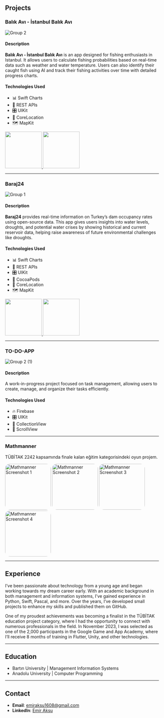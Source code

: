 ## Projects

### Balık Avı - İstanbul Balık Avı

![Group 2](https://github.com/user-attachments/assets/2742b017-bcb2-4643-bce1-b5588d68793e)

#### Description
**Balık Avı - İstanbul Balık Avı** is an app designed for fishing enthusiasts in Istanbul. It allows users to calculate fishing probabilities based on real-time data such as weather and water temperature. Users can also identify their caught fish using AI and track their fishing activities over time with detailed progress charts.

#### Technologies Used
- 📊 Swift Charts
- 🔁 REST APIs
- 🎛️ UIKit
- 📍 CoreLocation
- 🗺️ MapKit

<p float="left">
  <a href="https://apps.apple.com/app/balık-avı-i-stanbul-balık-avı/id6587576233">
    <img src="https://brandslogos.com/wp-content/uploads/images/large/available-on-the-app-store-logo.png" width="120">
  </a>
  <a href="https://github.com/senihergordugumde/FishingIstanbul">
    <img src="https://static1.howtogeekimages.com/wordpress/wp-content/uploads/csit/2020/10/d6528811.png" width="120">
  </a>
</p>

---

### Baraj24
![Group 1](https://github.com/user-attachments/assets/170ca7bb-9a48-4cfb-b8e8-5c41b74cf631)


#### Description
**Baraj24** provides real-time information on Turkey’s dam occupancy rates using open-source data. This app gives users insights into water levels, droughts, and potential water crises by showing historical and current reservoir data, helping raise awareness of future environmental challenges like droughts.

#### Technologies Used
- 📊 Swift Charts
- 🔁 REST APIs
- 🎛️ UIKit
- 🫛 CocoaPods
- 📍 CoreLocation
- 🗺️ MapKit

<p float="left">
  <a href="https://apps.apple.com/gr/app/baraj24/id6466598170">
    <img src="https://brandslogos.com/wp-content/uploads/images/large/available-on-the-app-store-logo.png" width="120">
  </a>
  <a href="https://github.com/senihergordugumde/baraj24-IOS">
    <img src="https://static1.howtogeekimages.com/wordpress/wp-content/uploads/csit/2020/10/d6528811.png" width="120">
  </a>
</p>

---

### TO-DO-APP

![Group 2 (1)](https://github.com/user-attachments/assets/012a1e2e-8313-4518-acec-fab55fb05cd7)


#### Description
A work-in-progress project focused on task management, allowing users to create, manage, and organize their tasks efficiently.

#### Technologies Used
- 🔥 Firebase
- 🎛️ UIKit
- 📖 CollectionView
- 📜 ScrollView

---

### Mathmanner
TÜBİTAK 2242 kapsamında finale kalan eğitim kategorisindeki oyun projem.  
<p float="left">
  <img src="https://user-images.githubusercontent.com/85408428/190603664-37704ec5-1166-4d10-9e2c-41f092b8d732.png" width="150" style="border-radius: 15px;" alt="Mathmanner Screenshot 1">
  <img src="https://user-images.githubusercontent.com/85408428/190603719-de3551c1-0908-431b-bace-4c0734a38152.png" width="150" style="border-radius: 15px;" alt="Mathmanner Screenshot 2">
  <img src="https://user-images.githubusercontent.com/85408428/190603743-69e89177-d626-4c3d-8aad-1d4457d6117f.png" width="150" style="border-radius: 15px;" alt="Mathmanner Screenshot 3">
  <img src="https://user-images.githubusercontent.com/85408428/190603756-c2deb9bf-9674-4800-8eae-62a5ea2535c5.png" width="150" style="border-radius: 15px;" alt="Mathmanner Screenshot 4">
</p>

---

## Experience
I’ve been passionate about technology from a young age and began working towards my dream career early. With an academic background in both management and information systems, I’ve gained experience in Python, Swift, Pascal, and more. Over the years, I’ve developed small projects to enhance my skills and published them on GitHub. 

One of my proudest achievements was becoming a finalist in the TÜBİTAK education project category, where I had the opportunity to connect with numerous professionals in the field. In November 2023, I was selected as one of the 2,000 participants in the Google Game and App Academy, where I’ll receive 8 months of training in Flutter, Unity, and other technologies.

---

## Education
- Bartın University | Management Information Systems
- Anadolu University | Computer Programming

---

## Contact

- **Email**: emiraksu1608@gmail.com  
- **LinkedIn**: [Emir Aksu](https://www.linkedin.com/in/emir-aksu-118b5421b/)

